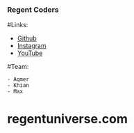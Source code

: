 ### Regent Coders
 

#Links:
	
- [Github](https://github.com/aqmeraamir/Regent-Coders) 
- [Instagram](https://instagram.com/Regent-Coders)
- [YouTube](https://youtube.com/Regent-Coders)


#Team:

	- Aqmer
	- Khian
	- Max

# regentuniverse.com
